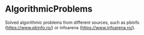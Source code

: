 # AlgorithmicProblems
Solved algorithmic problems from different sources, such as pbinfo (https://www.pbinfo.ro/) or infoarena (https://www.infoarena.ro/).
